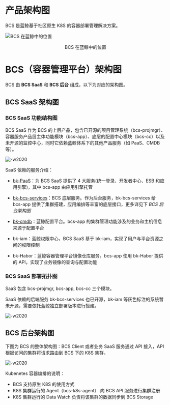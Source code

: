 # 产品架构图

BCS 是蓝鲸基于社区原生 K8S 的容器部署管理解决方案。

![BCS 在蓝鲸中的位置](../assets/BCS在蓝鲸中的位置.png)
<center>BCS 在蓝鲸中的位置</center>

# BCS（容器管理平台）架构图

BCS 由 **BCS SaaS** 和 **BCS 后台** 组成，以下为对应的架构图。

## BCS SaaS 架构图

### BCS SaaS 功能结构图

BCS SaaS 作为 BCS 的上层产品，包含已开源的项目管理系统（bcs-projmgr）、容器服务产品层主体功能模块（bcs-app）、底层的配置中心模块（bcs-cc）以及未开源的监控中心，同时它依赖蓝鲸体系下的其他产品服务（如 PaaS、CMDB 等）。

![-w2020](../assets/15674159010680.jpg)

SaaS 依赖的服务介绍：
- [bk-PaaS](https://github.com/TencentBlueKing/blueking-paas)：为 BCS SaaS 提供了 4 大服务(统一登录、开发者中心、ESB 和应用引擎)，其中 bcs-app 由应用引擎托管

- [bk-bcs-services](https://github.com/Tencent/bk-bcs)：BCS 底层服务。作为后台服务，bk-bcs-services 给 bcs-app 提供了集群搭建，应用编排等丰富的底层接口，更多详见下 *BCS 后台架构图*

- [bk-cmdb](https://github.com/Tencent/bk-cmdb)：蓝鲸配置平台。bcs-app 的集群管理功能涉及的业务和主机信息来源于配置平台

- bk-iam：蓝鲸权限中心，BCS SaaS 基于 bk-iam，实现了用户与平台资源之间的权限控制

- bk-Habor：蓝鲸容器管理平台镜像仓库服务。bcs-app 使用 bk-Habor 提供的 API，实现了业务镜像的查询与配置功能

### BCS SaaS 部署拓扑图

SaaS 包含 bcs-projmgr, bcs-app, bcs-cc 三个模块。

SaaS 依赖的后端服务 bk-bcs-services 也已开源，bk-iam 等灰色标注的系统暂未开源，需要依托蓝鲸独立部署版本进行搭建。

![-w2020](../assets/15677593863168.jpg)

## BCS 后台架构图

下图为 BCS 的整体架构图：BCS Client 或者业务 SaaS 服务通过 API 接入，API 根据访问的集群将请求路由到 BCS 下的 K8S 集群。

![-w2020](../assets/15674155869369.jpg)

Kubenetes 容器编排的说明：
- BCS 支持原生 K8S 的使用方式
- K8S 集群运行的 Agent（bcs-k8s-agent） 向 BCS API 服务进行集群注册
- K8S 集群运行的 Data Watch 负责将该集群的数据同步到 BCS Storage
